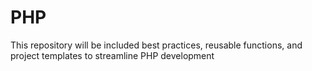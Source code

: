 # PHP
 This repository will be included best practices, reusable functions, and project templates to streamline PHP development
